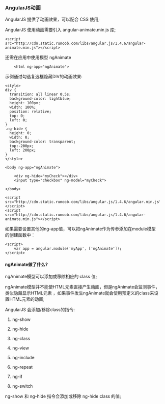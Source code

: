 
### AngularJS动画

AngularJS 提供了动画效果，可以配合 CSS 使用;

AngularJS 使用动画需要引入 angular-animate.min.js 库;

```
<script src="http://cdn.static.runoob.com/libs/angular.js/1.4.6/angular-animate.min.js"></script>

```
还需在应用中使用模型 ngAnimate

```
    <html ng-app="ngAnimate">

```

示例通过勾选复选框隐藏DIV的动画效果:

```
<style>
div {
  transition: all linear 0.5s;
  background-color: lightblue;
  height: 100px;
  width: 100%;
  position: relative;
  top: 0;
  left: 0;
}
.ng-hide {
  height: 0;
  width: 0;
  background-color: transparent;
  top:-200px;
  left: 200px;
}
</style>

<body ng-app="ngAnimate">

    <div ng-hide="myCheck"></div>
    <input type="checkbox" ng-model="myCheck">

</body>

<script src="http://cdn.static.runoob.com/libs/angular.js/1.4.6/angular.min.js"></script>
<script src="http://cdn.static.runoob.com/libs/angular.js/1.4.6/angular-animate.min.js"></script>

```
如果需要设置其他的ng-app值，可以把ngAnimate作为传参添加在module模型的创建函数中：

```
<script>
    var app = angular.module('myApp', ['ngAnimate']);
</script>

```

#### ngAnimate做了什么?

ngAnimate模型可以添加或移除相应的 class 值;

ngAnimate模型并不能使HTML元素直接产生动画，但是ngAnimate会监测事件，类似隐藏显示HTML元素 ，如果事件发生ngAnimate就会使用预定义的class来设置HTML元素的动画;

AngularJS 会添加/移除class的指令:

1. ng-show

2. ng-hide

3. ng-class

4. ng-view

5. ng-include

6. ng-repeat

7. ng-if

8. ng-switch

ng-show 和 ng-hide 指令会添加或移除 ng-hide class 的值;






































